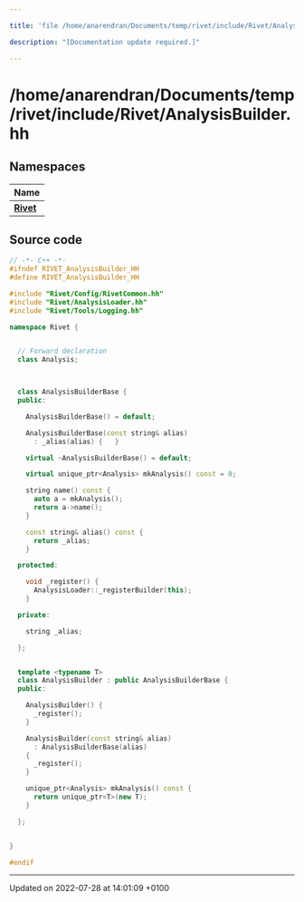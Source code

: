 ```yaml
---

title: 'file /home/anarendran/Documents/temp/rivet/include/Rivet/AnalysisBuilder.hh'

description: "[Documentation update required.]"

---
```


# /home/anarendran/Documents/temp/rivet/include/Rivet/AnalysisBuilder.hh



## Namespaces

| Name           |
| -------------- |
| **[Rivet](http://example.org/namespaces/namespacerivet/)**  |




## Source code

```cpp
// -*- C++ -*-
#ifndef RIVET_AnalysisBuilder_HH
#define RIVET_AnalysisBuilder_HH

#include "Rivet/Config/RivetCommon.hh"
#include "Rivet/AnalysisLoader.hh"
#include "Rivet/Tools/Logging.hh"

namespace Rivet {


  // Forward declaration
  class Analysis;



  class AnalysisBuilderBase {
  public:

    AnalysisBuilderBase() = default;

    AnalysisBuilderBase(const string& alias)
      : _alias(alias) {   }

    virtual ~AnalysisBuilderBase() = default;

    virtual unique_ptr<Analysis> mkAnalysis() const = 0;

    string name() const {
      auto a = mkAnalysis();
      return a->name();
    }

    const string& alias() const {
      return _alias;
    }

  protected:

    void _register() {
      AnalysisLoader::_registerBuilder(this);
    }

  private:

    string _alias;

  };


  template <typename T>
  class AnalysisBuilder : public AnalysisBuilderBase {
  public:

    AnalysisBuilder() {
      _register();
    }

    AnalysisBuilder(const string& alias)
      : AnalysisBuilderBase(alias)
    {
      _register();
    }

    unique_ptr<Analysis> mkAnalysis() const {
      return unique_ptr<T>(new T);
    }

  };


}

#endif
```


-------------------------------

Updated on 2022-07-28 at 14:01:09 +0100
